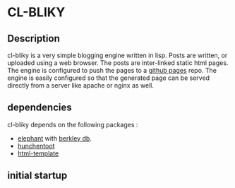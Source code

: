 # CL-BLIKY

## Description

cl-bliky is a very simple blogging engine written in lisp.
Posts are written, or uploaded using a web browser.
The posts are inter-linked static html pages.
The engine is configured to push the pages to a [github pages](http://pages.github.com) repo.
The engine is easily configured so that the generated page can be served directly 
from a server like apache or nginx as well.


## dependencies
cl-bliky depends on the following packages :
- [elephant](http://common-lisp.net/project/elephant/) 
  with [berkley db](http://www.oracle.com/technology/products/berkeley-db/index.html).
- [hunchentoot](http://www.weitz.de/hunchentoot/)
- [html-template](http://www.weitz.de/html-template/)

## initial startup

